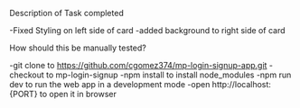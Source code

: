 Description of Task completed

-Fixed Styling on left side of card
-added background to right side of card


How should this be manually tested?

-git clone to https://github.com/cgomez374/mp-login-signup-app.git
-checkout to mp-login-signup
-npm install to install node_modules
-npm run dev to run the web app in a development mode
-open http://localhost:{PORT} to open it in browser
